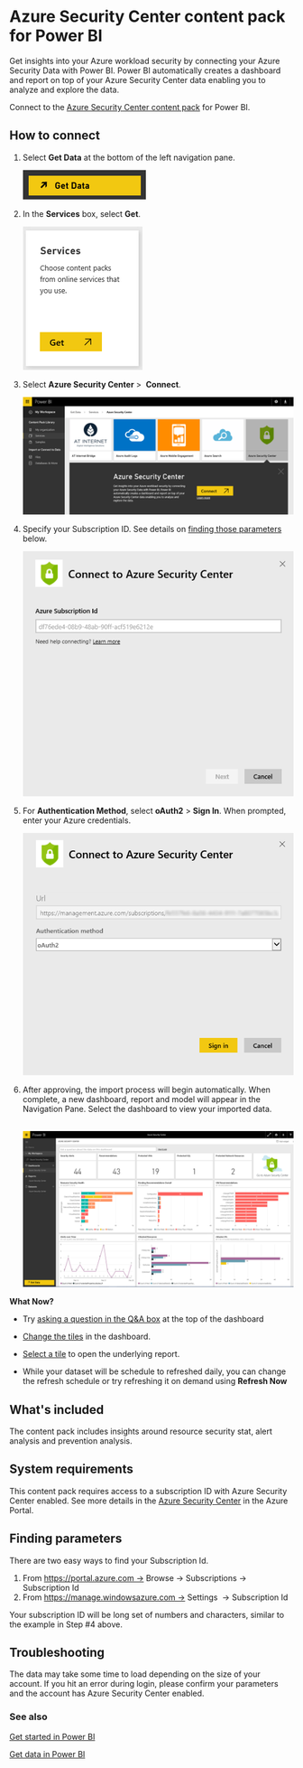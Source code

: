 <properties 
   pageTitle="Azure Security Center content pack"
   description="Azure Security Center content pack for Power BI"
   services="powerbi" 
   documentationCenter="" 
   authors="theresapalmer" 
   manager="mblythe" 
   editor=""
   tags=""
   qualityFocus="no"
   qualityDate=""/>
 
<tags
   ms.service="powerbi"
   ms.devlang="NA"
   ms.topic="article"
   ms.tgt_pltfrm="NA"
   ms.workload="powerbi"
   ms.date="03/03/2016"
   ms.author="tpalmer"/>
# Azure Security Center content pack for Power&nbsp;BI

Get insights into your Azure workload security by connecting your Azure Security Data with Power BI. Power BI automatically creates a dashboard and report on top of your Azure Security Center data enabling you to analyze and explore the data.

Connect to the [Azure Security Center content pack](https://app.powerbi.com/getdata/services/azure-security-center) for Power BI.

## How to connect

1.  Select **Get Data** at the bottom of the left navigation pane.

	![](media/powerbi-content-pack-azure-security-center/getdata.png)

2.  In the **Services** box, select **Get**.

	![](media/powerbi-content-pack-azure-security-center/services.PNG)

3.  Select **Azure Security Center** \>  **Connect**.

	![](media/powerbi-content-pack-azure-security-center/connect.png)

4.  Specify your Subscription ID. See details on [finding those parameters](#FindingParams) below.

	![](media/powerbi-content-pack-azure-security-center/params.png)

5. For **Authentication Method**, select **oAuth2** \> **Sign In**. When prompted, enter your Azure credentials. 

	![](media/powerbi-content-pack-azure-security-center/creds.png)

7. After approving, the import process will begin automatically. When complete, a new dashboard, report and model will appear in the Navigation Pane. Select the dashboard to view your imported data.

	 ![](media/powerbi-content-pack-azure-security-center/dashboard.png)


**What Now?**

- Try [asking a question in the Q&A box](powerbi-service-q-and-a.md) at the top of the dashboard

- [Change the tiles](powerbi-service-edit-a-tile-in-a-dashboard.md) in the dashboard.

- [Select a tile](powerbi-service-dashboard-tiles.md) to open the underlying report.

- While your dataset will be schedule to refreshed daily, you can change the refresh schedule or try refreshing it on demand using **Refresh Now**


## What's included

The content pack includes insights around resource security stat, alert analysis and prevention analysis.

## System requirements

This content pack requires access to a subscription ID with Azure Security Center enabled. See more details in the [Azure Security Center](https://portal.azure.com/#blade/Microsoft_Azure_Security/SecurityDashboardStartBladeV2) in the Azure Portal.

## Finding parameters
<a name="FindingParams"></a>

There are two easy ways to find your Subscription Id.

1.  From https://portal.azure.com -&gt; Browse -&gt; Subscriptions -&gt; Subscription Id
2.  From https://manage.windowsazure.com -&gt; Settings  -&gt; Subscription Id

Your subscription ID will be long set of numbers and characters, similar to the example in Step \#4 above. 

## Troubleshooting
The data may take some time to load depending on the size of your account. If you hit an error during login, please confirm your parameters and the account has Azure Security Center enabled. 

### See also

[Get started in Power BI](powerbi-service-get-started.md)

[Get data in Power BI](powerbi-service-get-data.md)
